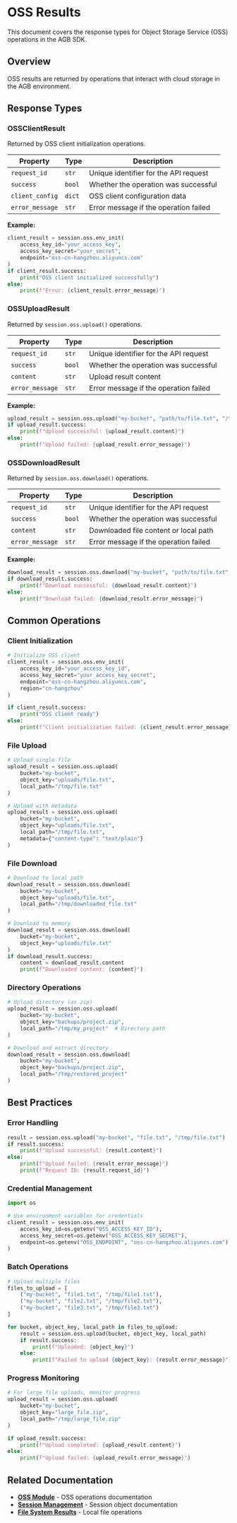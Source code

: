 # OSS Results

This document covers the response types for Object Storage Service (OSS) operations in the AGB SDK.

## Overview

OSS results are returned by operations that interact with cloud storage in the AGB environment.

## Response Types

### OSSClientResult

Returned by OSS client initialization operations.

| Property | Type | Description |
|----------|------|-------------|
| `request_id` | `str` | Unique identifier for the API request |
| `success` | `bool` | Whether the operation was successful |
| `client_config` | `dict` | OSS client configuration data |
| `error_message` | `str` | Error message if the operation failed |

**Example:**
```python
client_result = session.oss.env_init(
    access_key_id="your_access_key",
    access_key_secret="your_secret",
    endpoint="oss-cn-hangzhou.aliyuncs.com"
)
if client_result.success:
    print("OSS client initialized successfully")
else:
    print(f"Error: {client_result.error_message}")
```

### OSSUploadResult

Returned by `session.oss.upload()` operations.

| Property | Type | Description |
|----------|------|-------------|
| `request_id` | `str` | Unique identifier for the API request |
| `success` | `bool` | Whether the operation was successful |
| `content` | `str` | Upload result content |
| `error_message` | `str` | Error message if the operation failed |

**Example:**
```python
upload_result = session.oss.upload("my-bucket", "path/to/file.txt", "/tmp/local_file.txt")
if upload_result.success:
    print(f"Upload successful: {upload_result.content}")
else:
    print(f"Upload failed: {upload_result.error_message}")
```

### OSSDownloadResult

Returned by `session.oss.download()` operations.

| Property | Type | Description |
|----------|------|-------------|
| `request_id` | `str` | Unique identifier for the API request |
| `success` | `bool` | Whether the operation was successful |
| `content` | `str` | Downloaded file content or local path |
| `error_message` | `str` | Error message if the operation failed |

**Example:**
```python
download_result = session.oss.download("my-bucket", "path/to/file.txt", "/tmp/downloaded_file.txt")
if download_result.success:
    print(f"Download successful: {download_result.content}")
else:
    print(f"Download failed: {download_result.error_message}")
```

## Common Operations

### Client Initialization
```python
# Initialize OSS client
client_result = session.oss.env_init(
    access_key_id="your_access_key_id",
    access_key_secret="your_access_key_secret",
    endpoint="oss-cn-hangzhou.aliyuncs.com",
    region="cn-hangzhou"
)

if client_result.success:
    print("OSS client ready")
else:
    print(f"Client initialization failed: {client_result.error_message}")
```

### File Upload
```python
# Upload single file
upload_result = session.oss.upload(
    bucket="my-bucket",
    object_key="uploads/file.txt",
    local_path="/tmp/file.txt"
)

# Upload with metadata
upload_result = session.oss.upload(
    bucket="my-bucket",
    object_key="uploads/file.txt",
    local_path="/tmp/file.txt",
    metadata={"content-type": "text/plain"}
)
```

### File Download
```python
# Download to local path
download_result = session.oss.download(
    bucket="my-bucket",
    object_key="uploads/file.txt",
    local_path="/tmp/downloaded_file.txt"
)

# Download to memory
download_result = session.oss.download(
    bucket="my-bucket",
    object_key="uploads/file.txt"
)
if download_result.success:
    content = download_result.content
    print(f"Downloaded content: {content}")
```

### Directory Operations
```python
# Upload directory (as zip)
upload_result = session.oss.upload(
    bucket="my-bucket",
    object_key="backups/project.zip",
    local_path="/tmp/my_project"  # Directory path
)

# Download and extract directory
download_result = session.oss.download(
    bucket="my-bucket",
    object_key="backups/project.zip",
    local_path="/tmp/restored_project"
)
```

## Best Practices

### Error Handling
```python
result = session.oss.upload("my-bucket", "file.txt", "/tmp/file.txt")
if result.success:
    print(f"Upload successful: {result.content}")
else:
    print(f"Upload failed: {result.error_message}")
    print(f"Request ID: {result.request_id}")
```

### Credential Management
```python
import os

# Use environment variables for credentials
client_result = session.oss.env_init(
    access_key_id=os.getenv("OSS_ACCESS_KEY_ID"),
    access_key_secret=os.getenv("OSS_ACCESS_KEY_SECRET"),
    endpoint=os.getenv("OSS_ENDPOINT", "oss-cn-hangzhou.aliyuncs.com")
)
```

### Batch Operations
```python
# Upload multiple files
files_to_upload = [
    ("my-bucket", "file1.txt", "/tmp/file1.txt"),
    ("my-bucket", "file2.txt", "/tmp/file2.txt"),
    ("my-bucket", "file3.txt", "/tmp/file3.txt")
]

for bucket, object_key, local_path in files_to_upload:
    result = session.oss.upload(bucket, object_key, local_path)
    if result.success:
        print(f"Uploaded: {object_key}")
    else:
        print(f"Failed to upload {object_key}: {result.error_message}")
```

### Progress Monitoring
```python
# For large file uploads, monitor progress
upload_result = session.oss.upload(
    bucket="my-bucket",
    object_key="large_file.zip",
    local_path="/tmp/large_file.zip"
)

if upload_result.success:
    print(f"Upload completed: {upload_result.content}")
else:
    print(f"Upload failed: {upload_result.error_message}")
```

## Related Documentation

- **[OSS Module](../modules/oss.md)** - OSS operations documentation
- **[Session Management](../core/session.md)** - Session object documentation
- **[File System Results](filesystem-results.md)** - Local file operations
